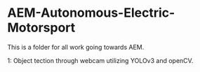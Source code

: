 # AEM-Autonomous-Electric-Motorsport

This is a folder for all work going towards AEM.

1: Object tection through webcam utilizing YOLOv3 and openCV.
